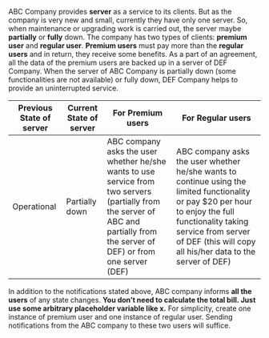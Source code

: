 ABC Company provides **server** as a service to its clients. But as the company is very new and small,
currently they have only one server. So, when maintenance or upgrading work is carried out, the
server maybe **partially** or **fully** down. The company has two types of clients: **premium user** and
**regular user**. **Premium users** must pay more than the **regular users** and in return, they receive
some benefits. As a part of an agreement, all the data of the premium users are backed up in a
server of DEF Company. When the server of ABC Company is partially down (some functionalities
are not available) or fully down, DEF Company helps to provide an uninterrupted service.

|Previous State of server|Current State of server|For Premium users|For Regular users|
|-|-|-|-|
|Operational|Partially down| ABC company asks the user whether he/she wants to use service from two servers (partially from the server of ABC and partially from the server of DEF) or from one server (DEF) |ABC company asks the user whether he/she wants to continue using the limited functionality or pay $20 per hour to enjoy the full functionality taking service from server of DEF (this will copy all his/her data to the server of DEF)|

In addition to the notifications stated above, ABC company informs **all the users** of any state
changes. 
**You don’t need to calculate the total bill. Just use some arbitrary placeholder variable like x.**
For simplicity, create one instance of premium user and one instance of regular user. Sending
notifications from the ABC company to these two users will suffice.

